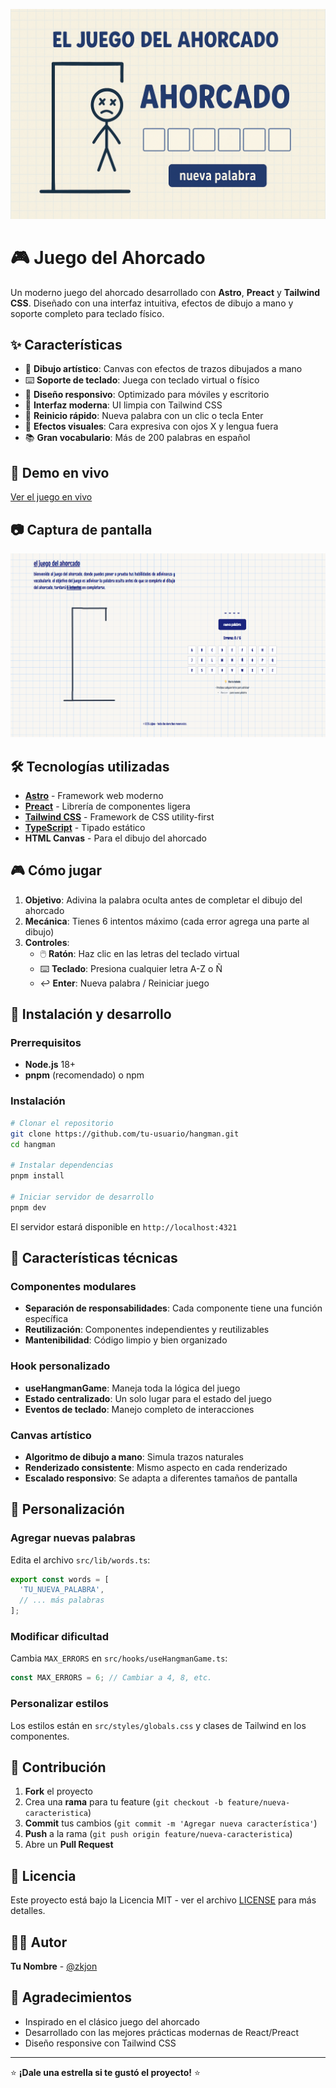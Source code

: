 ![OG IMAGE](./public/og.png)
# 🎮 Juego del Ahorcado

Un moderno juego del ahorcado desarrollado con **Astro**, **Preact** y **Tailwind CSS**. Diseñado con una interfaz intuitiva, efectos de dibujo a mano y soporte completo para teclado físico.

## ✨ Características

- 🎨 **Dibujo artístico**: Canvas con efectos de trazos dibujados a mano
- ⌨️ **Soporte de teclado**: Juega con teclado virtual o físico
- 📱 **Diseño responsivo**: Optimizado para móviles y escritorio
- 🎯 **Interfaz moderna**: UI limpia con Tailwind CSS
- 🔄 **Reinicio rápido**: Nueva palabra con un clic o tecla Enter
- 🎪 **Efectos visuales**: Cara expresiva con ojos X y lengua fuera
- 📚 **Gran vocabulario**: Más de 200 palabras en español

## 🚀 Demo en vivo

[Ver el juego en vivo](https://hangman.zkjon.dev)

## 📷 Captura de pantalla

<img src="./public/screenshot.png" alt="captura de pantalla del juego" />

## 🛠️ Tecnologías utilizadas

- **[Astro](https://astro.build/)** - Framework web moderno
- **[Preact](https://preactjs.com/)** - Librería de componentes ligera
- **[Tailwind CSS](https://tailwindcss.com/)** - Framework de CSS utility-first
- **[TypeScript](https://www.typescriptlang.org/)** - Tipado estático
- **HTML Canvas** - Para el dibujo del ahorcado

## 🎮 Cómo jugar

1. **Objetivo**: Adivina la palabra oculta antes de completar el dibujo del ahorcado
2. **Mecánica**: Tienes 6 intentos máximo (cada error agrega una parte al dibujo)
3. **Controles**:
   - 🖱️ **Ratón**: Haz clic en las letras del teclado virtual
   - ⌨️ **Teclado**: Presiona cualquier letra A-Z o Ñ
   - ↩️ **Enter**: Nueva palabra / Reiniciar juego

## 🚀 Instalación y desarrollo

### Prerrequisitos

- **Node.js** 18+ 
- **pnpm** (recomendado) o npm

### Instalación

```bash
# Clonar el repositorio
git clone https://github.com/tu-usuario/hangman.git
cd hangman

# Instalar dependencias
pnpm install

# Iniciar servidor de desarrollo
pnpm dev
```

El servidor estará disponible en `http://localhost:4321`

## 🎯 Características técnicas

### Componentes modulares
- **Separación de responsabilidades**: Cada componente tiene una función específica
- **Reutilización**: Componentes independientes y reutilizables
- **Mantenibilidad**: Código limpio y bien organizado

### Hook personalizado
- **useHangmanGame**: Maneja toda la lógica del juego
- **Estado centralizado**: Un solo lugar para el estado del juego
- **Eventos de teclado**: Manejo completo de interacciones

### Canvas artístico
- **Algoritmo de dibujo a mano**: Simula trazos naturales
- **Renderizado consistente**: Mismo aspecto en cada renderizado
- **Escalado responsivo**: Se adapta a diferentes tamaños de pantalla

## 🎨 Personalización

### Agregar nuevas palabras

Edita el archivo `src/lib/words.ts`:

```typescript
export const words = [
  'TU_NUEVA_PALABRA',
  // ... más palabras
];
```

### Modificar dificultad

Cambia `MAX_ERRORS` en `src/hooks/useHangmanGame.ts`:

```typescript
const MAX_ERRORS = 6; // Cambiar a 4, 8, etc.
```

### Personalizar estilos

Los estilos están en `src/styles/globals.css` y clases de Tailwind en los componentes.

## 🤝 Contribución

1. **Fork** el proyecto
2. Crea una **rama** para tu feature (`git checkout -b feature/nueva-caracteristica`)
3. **Commit** tus cambios (`git commit -m 'Agregar nueva característica'`)
4. **Push** a la rama (`git push origin feature/nueva-caracteristica`)
5. Abre un **Pull Request**

## 📝 Licencia

Este proyecto está bajo la Licencia MIT - ver el archivo [LICENSE](LICENSE) para más detalles.

## 👨‍💻 Autor

**Tu Nombre** - [@zkjon](https://github.com/zkjon)

## 🙏 Agradecimientos

- Inspirado en el clásico juego del ahorcado
- Desarrollado con las mejores prácticas modernas de React/Preact
- Diseño responsive con Tailwind CSS

---

⭐ **¡Dale una estrella si te gustó el proyecto!** ⭐
